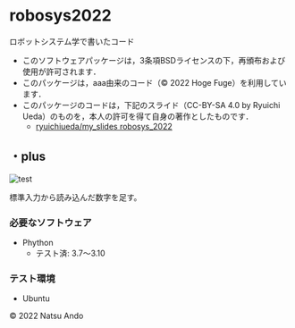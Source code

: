 # robosys2022
ロボットシステム学で書いたコード

  * このソフトウェアパッケージは，3条項BSDライセンスの下，再頒布および使用が許可されます．
  * このパッケージは，aaa由来のコード（© 2022 Hoge Fuge）を利用しています．
  * このパッケージのコードは，下記のスライド（CC-BY-SA 4.0 by Ryuichi Ueda）のものを，本人の許可を得て自身の著作としたものです．
      * [ryuichiueda/my_slides robosys_2022](https://github.com/ryuichiueda/my_slides/tree/master/robosys_2022)

## ・plus
![test](https://github.com/ando72000/robosys2022/blob/main/.github/workflows/test.yml/badge.svg)

標準入力から読み込んだ数字を足す。

### 必要なソフトウェア
* Phython
  * テスト済: 3.7～3.10

### テスト環境
* Ubuntu

© 2022 Natsu Ando

